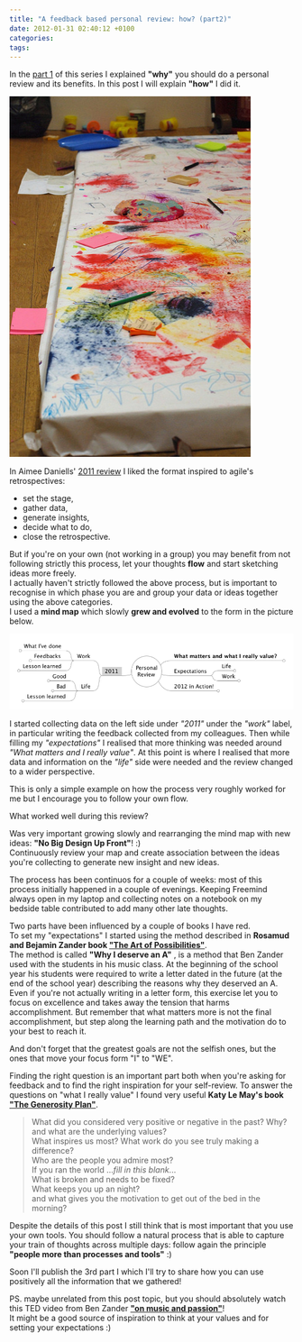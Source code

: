 ```yaml
---
title: "A feedback based personal review: how? (part2)"
date: 2012-01-31 02:40:12 +0100
categories:
tags:
---
```


In the [part 1](/2012/01/30/a-feedback-based-review-why-part1/) of this series I explained **"why"** you should do a personal review and its benefits. In this post I will explain **"how"** I did it.

[![photo: Kids artworks, by Ilias Bartolini](/assets/images/posts_2012_kids_artwork.jpg)](http://www.flickr.com/photos/iliasbartolini/6782883235/lightbox/)

In Aimee Daniells' [2011 review](http://sermoa.wordpress.com/2011/12/31/aimees-2011-retrospective-a-year-in-review/) I liked the format inspired to agile's retrospectives:
- set the stage,
- gather data,
- generate insights,
- decide what to do,
- close the retrospective.

But if you're on your own (not working in a group) you may benefit from not following strictly this process, let your thoughts **flow** and start sketching ideas more freely.  
I actually haven't strictly followed the above process, but is important to recognise in which phase you are and group your data or ideas together using the above categories.  
I used a **mind map** which slowly **grew and evolved** to the form in the picture below.

![Review mindmap, by Ilias Bartolini](/assets/images/posts_2012_review_mind_map.png)

I started collecting data on the left side under _"2011"_ under the _"work"_ label, in particular writing the feedback collected from my colleagues. Then while filling my _"expectations"_ I realised that more thinking was needed around _"What matters and I really value"_. At this point is where I realised that more data and information on the _"life"_ side were needed and the review changed to a wider perspective.

This is only a simple example on how the process very roughly worked for me but I encourage you to follow your own flow.

What worked well during this review?

Was very important growing slowly and rearranging the mind map with new ideas: **"No Big Design Up Front"**! :)  
Continuously review your map and create association between the ideas you're collecting to generate new insight and new ideas.

The process has been continuos for a couple of weeks: most of this process initially happened in a couple of evenings. Keeping Freemind always open in my laptop and collecting notes on a notebook on my bedside table contributed to add many other late thoughts.

Two parts have been influenced by a couple of books I have red.  
 To set my "expectations" I started using the method described in **Rosamud and Bejamin Zander book ["The Art of Possibilities"](http://www.anobii.com/books/003e58d531e173a9c5/)**.  
The method is called **"Why I deserve an A"** , is a method that Ben Zander used with the students in his music class. At the beginning of the school year his students were required to write a letter dated in the future (at the end of the school year) describing the reasons why they deserved an A.  
Even if you're not actually writing in a letter form, this exercise let you to focus on excellence and takes away the tension that harms accomplishment. But remember that what matters more is not the final accomplishment, but step along the learning path and the motivation do to your best to reach it.

And don't forget that the greatest goals are not the selfish ones, but the ones that move your focus form "I" to "WE".

Finding the right question is an important part both when you're asking for feedback and to find the right inspiration for your self-review. To answer the questions on "what I really value" I found very useful **Katy Le May's book ["The Generosity Plan"](http://www.anobii.com/books/The_Generosity_Plan/9781582702346/01bf527dab1136391c/)**.  


> What did you considered very positive or negative in the past? Why? and what are the underlying values?  
> What inspires us most? What work do you see truly making a difference?  
> Who are the people you admire most?  
> If you ran the world ..._fill in this blank_...  
> What is broken and needs to be fixed?  
> What keeps you up an night?  
> and what gives you the motivation to get out of the bed in the morning?

Despite the details of this post I still think that is most important that you use your own tools. You should follow a natural process that is able to capture your train of thoughts across multiple days: follow again the principle **"people more than processes and tools"** :)

Soon I'll publish the 3rd part I which I'll try to share how you can use positively all the information that we gathered!

PS. maybe unrelated from this post topic, but you should absolutely watch this TED video from Ben Zander **["on music and passion"](http://www.ted.com/talks/benjamin_zander_on_music_and_passion.html)**!  
It might be a good source of inspiration to think at your values and for setting your expectations :)

